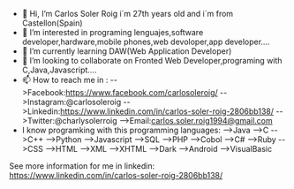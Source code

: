 - 👋 Hi, I’m Carlos Soler Roig i´m 27th years old and i´m from Castellon(Spain)
- 👀 I’m interested in programing lenguajes,software developer,hardware,mobile phones,web devoloper,app developer....
- 🌱 I’m currently learning DAW(Web Application Developer)
- 💞️ I’m looking to collaborate on Fronted Web Developer,programing with C,Java,Javascript.... 
- 📫 How to reach me in :
      -->Facebook:https://www.facebook.com/carlosoleroig/
      -->Instagram:@carlosoleroig
      -->Linkedin:https://www.linkedin.com/in/carlos-soler-roig-2806bb138/
      -->Twitter:@charlysolerroig
      -->Email:carlos.soler.roig1994@gmail.com
- I know programking with this programming languages:
    -->Java
    -->C
    -->C++
    -->Python
    -->Javascript
    -->SQL
    -->PHP
    -->Cobol
    -->C#
    -->Ruby
    -->CSS
    -->HTML
    -->XML
    -->XHTML
    -->Dark
    -->Android
    -->VisualBasic
    
See more information for me in linkedin: https://www.linkedin.com/in/carlos-soler-roig-2806bb138/<!---
Preda7or0fSouls/Preda7or0fSouls is a ✨ special ✨ repository because its `README.md` (this file) appears on your GitHub profile.
You can click the Preview link to take a look at your changes.
--->
